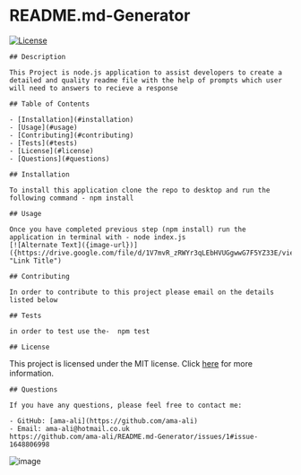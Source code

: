 # README.md-Generator
  
  [![License](https://img.shields.io/badge/License-MIT-blue.svg)](https://choosealicense.com/licenses/mit/)
  
    ## Description
  
    This Project is node.js application to assist developers to create a detailed and quality readme file with the help of prompts which user will need to answers to recieve a response
  
    ## Table of Contents
  
    - [Installation](#installation)
    - [Usage](#usage)
    - [Contributing](#contributing)
    - [Tests](#tests)
    - [License](#license)
    - [Questions](#questions)
  
    ## Installation
  
    To install this application clone the repo to desktop and run the following command - npm install
  
    ## Usage
  
    Once you have completed previous step (npm install) run the application in terminal with - node index.js
    [![Alternate Text]({image-url})]({https://drive.google.com/file/d/1V7mvR_zRWYr3qLEbHVUGgwwG7F5YZ33E/view} "Link Title")
  
    ## Contributing
  
    In order to contribute to this project please email on the details listed below 
  
    ## Tests
  
    in order to test use the-  npm test 
  
    ## License
  
  This project is licensed under the MIT license. Click [here](https://choosealicense.com/licenses/mit/) for more information.
  
    ## Questions
  
    If you have any questions, please feel free to contact me:
  
    - GitHub: [ama-ali](https://github.com/ama-ali)
    - Email: ama-ali@hotmail.co.uk
    https://github.com/ama-ali/README.md-Generator/issues/1#issue-1648806998
   
![image](https://user-images.githubusercontent.com/59323783/229060354-1f72bb56-dca6-4570-902c-edb099e3fe03.jpeg)
